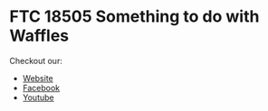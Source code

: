 # **FTC 18505** Something to do with Waffles
Checkout our:
- [Website](https://sites.google.com/view/somethingtodowithwaffles?usp=sharing)
- [Facebook](https://www.facebook.com/18505waffles)
- [Youtube](https://www.youtube.com/@somethingtodowithwafflesft4737)